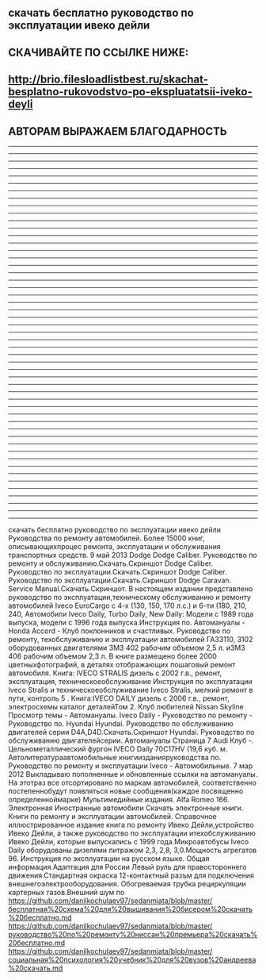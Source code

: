 скачать бесплатно руководство по эксплуатации ивеко дейли
--------------------------------------------------
СКАЧИВАЙТЕ ПО ССЫЛКЕ НИЖЕ:
--------------------------------------------------
http://brio.filesloadlistbest.ru/skachat-besplatno-rukovodstvo-po-ekspluatatsii-iveko-deyli
--------------------------------------------------
АВТОРАМ ВЫРАЖАЕМ БЛАГОДАРНОСТЬ
--------------------------------------------------
--------------------------------------------------
--------------------------------------------------
--------------------------------------------------
--------------------------------------------------
--------------------------------------------------
--------------------------------------------------
--------------------------------------------------
--------------------------------------------------
--------------------------------------------------
--------------------------------------------------
--------------------------------------------------
--------------------------------------------------
--------------------------------------------------
--------------------------------------------------
--------------------------------------------------
--------------------------------------------------
--------------------------------------------------
--------------------------------------------------
--------------------------------------------------
--------------------------------------------------
--------------------------------------------------
--------------------------------------------------
--------------------------------------------------
--------------------------------------------------
--------------------------------------------------
--------------------------------------------------
--------------------------------------------------
--------------------------------------------------
--------------------------------------------------
--------------------------------------------------
--------------------------------------------------
--------------------------------------------------
--------------------------------------------------
--------------------------------------------------
--------------------------------------------------
--------------------------------------------------
--------------------------------------------------
--------------------------------------------------
--------------------------------------------------
--------------------------------------------------
--------------------------------------------------
--------------------------------------------------
--------------------------------------------------
--------------------------------------------------
--------------------------------------------------
--------------------------------------------------
--------------------------------------------------
--------------------------------------------------
--------------------------------------------------
--------------------------------------------------
--------------------------------------------------
скачать бесплатно руководство по эксплуатации ивеко дейли Руководства по ремонту автомобилей. Более 15000 книг, описывающихпроцес ремонта, эксплуатации и обслуживания транспортных средств. 9 май 2013  Dodge Dodge Caliber. Руководство по ремонту и обслуживанию.Скачать.Cкриншот Dodge Caliber. Руководство по эксплуатации.Скачать.Cкриншот Dodge Caliber. Руководство по эксплуатации.Скачать.Cкриншот Dodge Caravan. Service Manual.Скачать.Cкриншот. В настоящем издании представлено руководство по эксплуатации,техническому обслуживанию и ремонту автомобилей Iveco EuroCargo с 4-х (130, 150, 170 л.с.) и 6-ти (180, 210, 240,  Автомобили Iveco Daily, Turbo Daily, New Daily: Модели с 1989 года выпуска, модели с 1996 года выпуска.Инструкция по. Автомануалы - Honda Accord - Клуб поклонников и счастливых. Руководство по ремонту, техобслуживанию и эксплуатации автомобилей ГАЗ3110, 3102 оборудованных двигателями ЗМЗ 402 рабочим объемом 2,5 л. иЗМЗ 406 рабочим объемом 2,3 л. В книге размещено более 2000 цветныхфотографий, в деталях отображающих пошаговый ремонт автомобиля. Книга: IVECO STRALIS дизель с 2002 г.в., ремонт, эксплуатация, техническоеобслуживание  Инструкция по эксплуатации Iveco Stralis и техническоеобслуживание Iveco Stralis, мелкий ремонт в пути, контроль 5 . Книга:IVECO DAILY дизель с 2006 г.в., ремонт, электросхемы  каталог деталейТом 2. Клуб любителей Nissan Skyline  Просмотр темы - Автомануалы. Iveco Daily - Руководство по ремонту - Руководство по. Hyundai Hyundai. Руководство по обслуживанию двигателей серии D4A,D4D.Скачать.Cкриншот Hyundai. Руководство по обслуживанию двигателейсерии. Автомануалы  Страница 7  Audi Клуб -. Цельнометаллический фургон IVECO Daily 70C17HV (19,6 куб. м. Автолитератураавтомобильные книгиизданияруководства по. Руководство по ремонту и эксплуатации Iveco - Автомобильные. 7 мар 2012  Выкладываю пополненные и обновленные ссылки на автомануалы. На этотраз все отсортировано по маркам автомобилей, соответственно постепеннобудут появляться новые сообщения(каждое посвященно определенноймарке) Мультимедийные издания. Alfa Romeo 166. Электронная
Иностранные автомобили  Скачать электронные книги. Книги по ремонту и эксплуатации автомобилей. Справочное иллюстрированное издание книга по ремонту Ивеко Дейли,устройство Ивеко Дейли, а также руководство по эксплуатации итехобслуживанию Ивеко Дейли, которые выпускались с 1999 года.Микроавтобусы Iveco Daily оборудованы дизелями литражом 2,3, 2,8, 3,0.Мощность агрегатов 96. Инструкция по эксплуатации на русском языке. Общая информация.Адаптация для России Левый руль для правостороннего движения.Стандартная окраска 12-контактный разъм для подключения внешнегоэлектрооборудования. Обогреваемая трубка рециркуляции картерных газов.Внешний шум по
https://github.com/danilkochulaev97/sedanmiata/blob/master/бесплатная%20схема%20для%20вышивания%20бисером%20скачать%20бесплатно.md
https://github.com/danilkochulaev97/sedanmiata/blob/master/руководство%20по%20ремонту%20ниссан%20премьера%20скачать%20бесплатно.md
https://github.com/danilkochulaev97/sedanmiata/blob/master/социальная%20психология%20учебник%20для%20вузов%20андреева%20скачать.md